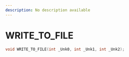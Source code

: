 ```yaml
---
description: No description available 
---
```


# WRITE_TO_FILE

```cpp
void WRITE_TO_FILE(int _Unk0, int _Unk1, int _Unk2);
```